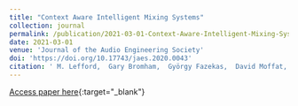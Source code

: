 ```yaml
---
title: "Context Aware Intelligent Mixing Systems"
collection: journal
permalink: /publication/2021-03-01-Context-Aware-Intelligent-Mixing-Systems
date: 2021-03-01
venue: 'Journal of the Audio Engineering Society'
doi: 'https://doi.org/10.17743/jaes.2020.0043'
citation: ' M. Lefford,  Gary Bromham,  György Fazekas,  David Moffat, &quot;Context Aware Intelligent Mixing Systems.&quot; Journal of the Audio Engineering Society, 2021.'
---
```

[Access paper here](https://doi.org/10.17743/jaes.2020.0043){:target="_blank"}
